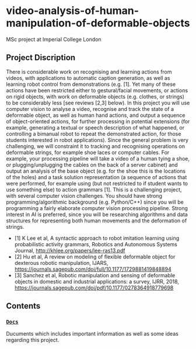 # video-analysis-of-human-manipulation-of-deformable-objects
MSc project at Imperial College London

## Project Discription
There is considerable work on recognising and learning actions from videos, with applications to automatic caption generation,
as well as learning robot control from demonstrations (e.g. [1]. Yet many of these actions have been restricted either to
gestural/facial movements, or actions on rigid objects, with work on deformable objects (e.g. clothes, or strings) to be
considerably less [see reviews [2,3] below).
In this project you will use computer vision to analyse a video, recognise and track the state of a deformable object, as well as
human hand actions, and output a sequence of object-oriented actions, for further processing in potential extensions (for
example, generating a textual or speech description of what happened, or controlling a bimanual robot to repeat the
demonstrated action, for those students interested in robot applications). Since the general problem is very challenging, we will
constraint it to tracking and recognising operations on deformable strings, for example shoe laces or computer cables. For
example, your processing pipeline will take a video of a human tying a shoe, or plugging/unplugging the cables on the back of a
server cabinet) and output an analysis of the base object (e.g. for the shoe this is the locations of the holes) and a task solution
representation (a sequence of actions that were performed, for example using (but not restricted to if student wants to use
something else) to action grammars [1].
This is a challenging project, with several computer vision challenges. You should have strong programming/algorithmic
background (e.g. Python/C++) since you will be programming a fairly elaborate computer vision processing pipeline. Strong
interest in AI is preferred, since you will be researching algorithms and data structures for representing both human movements
and the deformation of strings.

- [1] K Lee et al, A syntactic approach to robot imitation learning using probabilistic activity grammars, Robotics and Autonomous
Systems Journal, http://khlee.org/papers/lee-ras13.pdf
- [2] Hu et al, A review on modeling of flexible deformable object for dexterous robotic manipulation, IJARS,
https://journals.sagepub.com/doi/full/10.1177/1729881419848894
- [3] Sanchez et al, Robotic manipulation and sensing of deformable objects in domestic and industrial applications: a survey,
IJRR, 2018, https://journals.sagepub.com/doi/pdf/10.1177/0278364918779698

## Contents
### [`Docs`](docs)
Ducuments which includes important information as well as some ideas regarding this project.
